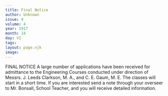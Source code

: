 ```yaml
---
title: Final Notice
author: Unknown
issue: 4
volume: 4
year: 1917
month: 14
day: VI
tags:
layout: page.njk
image:
---
```

FINAL NOTICE    A large number of applications have been received for admittance to the Engineering Courses conducted under direction of Messrs. J. Leeds Clarkson, M. A., and C. E. Gaum, M. E. The classes will start in a short time. If you are interested send a note through your overseer to Mr. Bonsall, School Teacher, and you will receive detailed information. 
